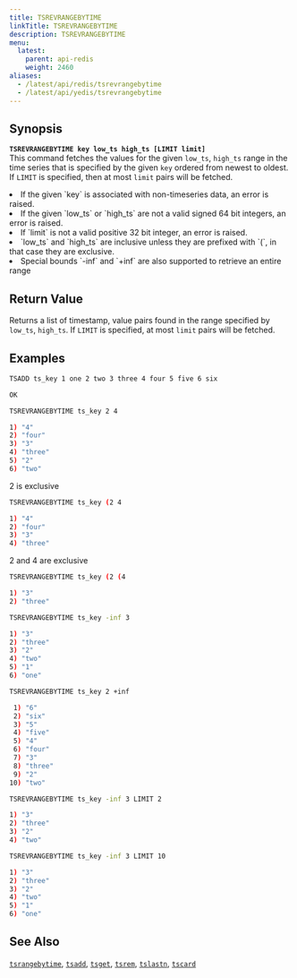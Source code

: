 ```yaml
---
title: TSREVRANGEBYTIME
linkTitle: TSREVRANGEBYTIME
description: TSREVRANGEBYTIME
menu:
  latest:
    parent: api-redis
    weight: 2460
aliases:
  - /latest/api/redis/tsrevrangebytime
  - /latest/api/yedis/tsrevrangebytime
---
```


## Synopsis
<b>`TSREVRANGEBYTIME key low_ts high_ts [LIMIT limit]`</b><br>
This command fetches the values for the given `low_ts`, `high_ts` range in the time series that is
specified by the given `key` ordered from newest to oldest. If `LIMIT` is specified, then at most
`limit` pairs will be fetched.

<li>If the given `key` is associated with non-timeseries data, an error is raised.</li>
<li>If the given `low_ts` or `high_ts` are not a valid signed 64 bit integers, an error is raised.</li>
<li>If `limit` is not a valid positive 32 bit integer, an error is raised.</li>
<li>`low_ts` and `high_ts` are inclusive unless they are prefixed with `(`, in that case they are
exclusive.</li>
<li>Special bounds `-inf` and `+inf` are also supported to retrieve an entire range</li>

## Return Value
Returns a list of timestamp, value pairs found in the range specified by `low_ts`, `high_ts`. If
`LIMIT` is specified, at most `limit` pairs will be fetched.

## Examples
```{.sh .copy .separator-dollar}
TSADD ts_key 1 one 2 two 3 three 4 four 5 five 6 six
```
```sh
OK
```
```{.sh .copy .separator-dollar}
TSREVRANGEBYTIME ts_key 2 4
```
```sh
1) "4"
2) "four"
3) "3"
4) "three"
5) "2"
6) "two"
```
2 is exclusive
```{.sh .copy .separator-dollar}
TSREVRANGEBYTIME ts_key (2 4
```
```sh
1) "4"
2) "four"
3) "3"
4) "three"
```
2 and 4 are exclusive
```{.sh .copy .separator-dollar}
TSREVRANGEBYTIME ts_key (2 (4
```
```sh
1) "3"
2) "three"
```
```{.sh .copy .separator-dollar}
TSREVRANGEBYTIME ts_key -inf 3
```
```sh
1) "3"
2) "three"
3) "2"
4) "two"
5) "1"
6) "one"
```
```{.sh .copy .separator-dollar}
TSREVRANGEBYTIME ts_key 2 +inf
```
```sh
 1) "6"
 2) "six"
 3) "5"
 4) "five"
 5) "4"
 6) "four"
 7) "3"
 8) "three"
 9) "2"
10) "two"
```
```{.sh .copy .separator-dollar}
TSREVRANGEBYTIME ts_key -inf 3 LIMIT 2
```
```sh
1) "3"
2) "three"
3) "2"
4) "two"
```
```{.sh .copy .separator-dollar}
TSREVRANGEBYTIME ts_key -inf 3 LIMIT 10
```
```sh
1) "3"
2) "three"
3) "2"
4) "two"
5) "1"
6) "one"
```

## See Also
[`tsrangebytime`](../tsrangebytime/), [`tsadd`](../tsadd/), [`tsget`](../tsget/),
[`tsrem`](../tsrem/), [`tslastn`](../tslastn/), [`tscard`](../tscard/)
